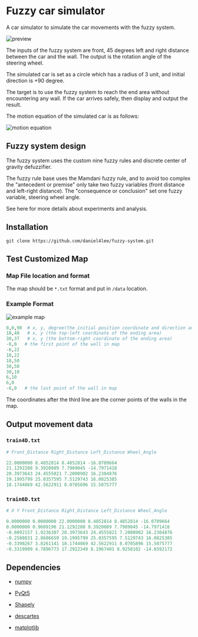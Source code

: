 # Fuzzy car simulator

A car simulator to simulate the car movements with the fuzzy system.

![preview](https://imgur.com/XxzmuaQ.gif)

The inputs of the fuzzy system are front, 45 degrees left and right distance between the car and the wall. The output is the rotation angle of the steering wheel.

The simulated car is set as a circle which has a radius of 3 unit, and initial direction is +90 degree.

The target is to use the fuzzy system to reach the end area without encountering any wall. If the car arrives safely, then display and output the result.

The motion equation of the simulated car is as follows:

![motion equation](https://imgur.com/BITX9xi.jpg)

## Fuzzy system design

The fuzzy system uses the custom nine fuzzy rules and discrete center of gravity defuzzifier.

The fuzzy rule base uses the Mamdani fuzzy rule, and to avoid too complex the "antecedent or premise" only take two fuzzy variables (front distance and left-right distance). The "consequence or conclusion" set one fuzzy variable, steering wheel angle.

See here for more details about experiments and analysis.
## Installation

```git bash
git clone https://github.com/daniel4lee/fuzzy-system.git
```

## Test Customized Map

### Map File location and format

The map should be `*.txt` format and put in `/data` location.

### Example Format

![example map](https://i.imgur.com/oHiqTMr.jpg)

``` python
0,0,90  # x, y, degree(the initial position coordinate and direction angle of the car
18,40   # x, y (the top-left coordinate of the ending area)
30,37   # x, y (the bottom-right coordinate of the ending area)
-6,0   # the first point of the wall in map
-6,22
18,22
18,50
30,50
30,10
6,10
6,0
-6,0   # the last point of the wall in map
```

The coordinates after the third line are the corner points of the walls in the map.

## Output movement data

### `train4D.txt`

``` python
# Front_Distance Right_Distance Left_Distance Wheel_Angle

22.0000000 8.4852814 8.4852814 -16.0709664
21.1292288 9.3920089 7.7989045 -14.7971418
20.3973643 24.4555821 7.2000902 16.2304876
19.1995799 25.0357595 7.5129743 16.0825385
18.1744869 42.5622911 8.0705896 15.5075777
```

### `train6D.txt`

``` python
# X Y Front_Distance Right_Distance Left_Distance Wheel_Angle

0.0000000 0.0000000 22.0000000 8.4852814 8.4852814 -16.0709664
0.0000000 0.9609196 21.1292288 9.3920089 7.7989045 -14.7971418
-0.0892157 1.9236307 20.3973643 24.4555821 7.2000902 16.2304876
-0.2588831 2.8686659 19.1995799 25.0357595 7.5129743 16.0825385
-0.3398267 3.8261141 18.1744869 42.5622911 8.0705896 15.5075777
-0.3319909 4.7896773 17.2922349 8.1967401 8.9258102 -14.6592172
```

## Dependencies

- [numpy](http://www.numpy.org/)

- [PyQt5](https://pypi.org/project/PyQt5/)
- [Shapely](https://pypi.org/project/Shapely/)
- [descartes](https://pypi.org/project/descartes/)
- [matplotlib](https://matplotlib.org/)